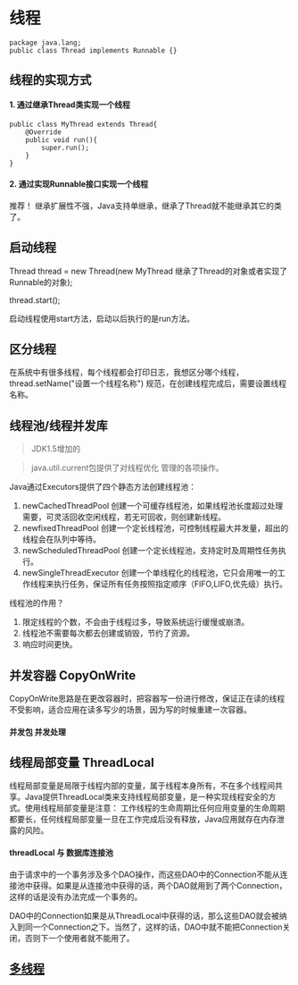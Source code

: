 # 线程
```text
package java.lang;
public class Thread implements Runnable {}
```

## 线程的实现方式

#### 1. 通过继承Thread类实现一个线程

```text
public class MyThread extends Thread{
    @Override
    public void run(){
        super.run();
    }
}
```


#### 2. 通过实现Runnable接口实现一个线程

推荐！
继承扩展性不强，Java支持单继承，继承了Thread就不能继承其它的类了。


## 启动线程
Thread thread = new Thread(new MyThread 继承了Thread的对象或者实现了Runnable的对象);

thread.start();

启动线程使用start方法，启动以后执行的是run方法。

## 区分线程

在系统中有很多线程，每个线程都会打印日志，我想区分哪个线程，
thread.setName("设置一个线程名称")
规范，在创建线程完成后，需要设置线程名称。


## 线程池/线程并发库
> JDK1.5增加的

> java.util.current包提供了对线程优化 管理的各项操作。

Java通过Executors提供了四个静态方法创建线程池：
1. newCachedThreadPool 创建一个可缓存线程池，如果线程池长度超过处理需要，可灵活回收空闲线程，若无可回收，则创建新线程。
2. newfixedThreadPool 创建一个定长线程池，可控制线程最大并发量，超出的线程会在队列中等待。
3. newScheduledThreadPool 创建一个定长线程池，支持定时及周期性任务执行。
4. newSingleThreadExecutor 创建一个单线程化的线程池，它只会用唯一的工作线程来执行任务，保证所有任务按照指定顺序（FIFO,LIFO,优先级）执行。

线程池的作用？
1. 限定线程的个数，不会由于线程过多，导致系统运行缓慢或崩溃。
2. 线程池不需要每次都去创建或销毁，节约了资源。
3. 响应时间更快。

## 并发容器 CopyOnWrite
CopyOnWrite思路是在更改容器时，把容器写一份进行修改，保证正在读的线程不受影响，适合应用在读多写少的场景，因为写的时候重建一次容器。

#### 并发包 并发处理

## 线程局部变量 ThreadLocal
线程局部变量是局限于线程内部的变量，属于线程本身所有，不在多个线程间共享。Java提供ThreadLocal类来支持线程局部变量，是一种实现线程安全的方式。使用线程局部变量是注意： 工作线程的生命周期比任何应用变量的生命周期都要长，任何线程局部变量一旦在工作完成后没有释放，Java应用就存在内存泄露的风险。

#### threadLocal 与 数据库连接池
由于请求中的一个事务涉及多个DAO操作，而这些DAO中的Connection不能从连接池中获得。如果是从连接池中获得的话，两个DAO就用到了两个Connection，这样的话是没有办法完成一个事务的。

DAO中的Connection如果是从ThreadLocal中获得的话，那么这些DAO就会被纳入到同一个Connection之下。当然了，这样的话，DAO中就不能把Connection关闭，否则下一个使用者就不能用了。
     

## [多线程](Thread-multithreading.md) 
